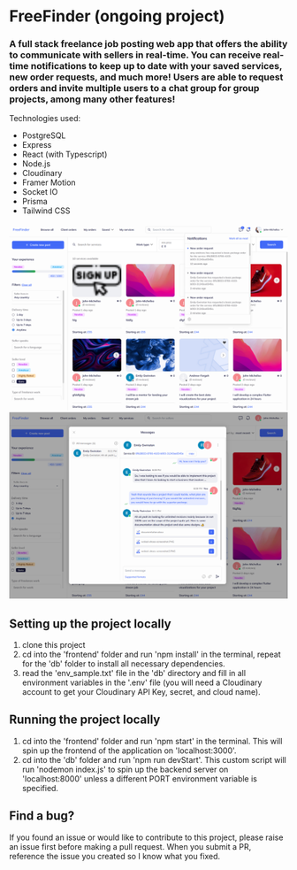 # FreeFinder (ongoing project)

### A full stack freelance job posting web app that offers the ability to communicate with sellers in real-time. You can receive real-time notifications to keep up to date with your saved services, new order requests, and much more! Users are able to request orders and invite multiple users to a chat group for group projects, among many other features!

Technologies used:
- PostgreSQL
- Express
- React (with Typescript)
- Node.js
- Cloudinary
- Framer Motion
- Socket IO
- Prisma
- Tailwind CSS

![Snippet showing 'browse all' page](image-2.png)
![Snippet showing 'messages' pop up](image-1.png)

## Setting up the project locally

1. clone this project
2. cd into the 'frontend' folder and run 'npm install' in the terminal, repeat for the 'db' folder to install all necessary dependencies.
3. read the 'env_sample.txt' file in the 'db' directory and fill in all environment variables in the '.env' file (you will need a Cloudinary account to get your Cloudinary API Key, secret, and cloud name).  

## Running the project locally

1. cd into the 'frontend' folder and run 'npm start' in the terminal. This will spin up the frontend of the application on 'localhost:3000'.
2. cd into the 'db' folder and run 'npm run devStart'. This custom script will run 'nodemon index.js' to spin up the backend server on 'localhost:8000'
unless a different PORT environment variable is specified.

## Find a bug?

If you found an issue or would like to contribute to this project, please raise an issue first before making a pull request. When you submit a PR, reference the issue you created so I know what you fixed.